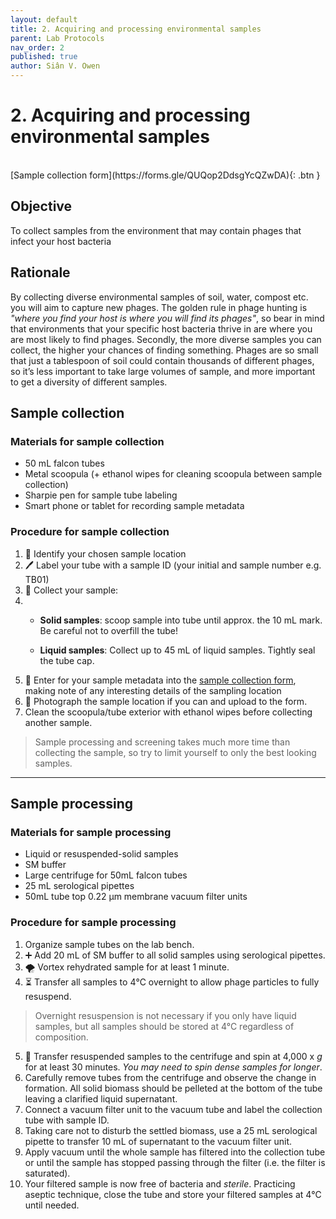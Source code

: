 ```yaml
---
layout: default
title: 2. Acquiring and processing environmental samples
parent: Lab Protocols
nav_order: 2
published: true
author: Siân V. Owen
---
```


# 2. Acquiring and processing environmental samples

<br>
[Sample collection form](https://forms.gle/QUQop2DdsgYcQZwDA){: .btn }

## Objective
To collect samples from the environment that may contain phages that infect your host bacteria

## Rationale
By collecting diverse environmental samples of soil, water, compost etc. you will aim to capture new phages. The golden rule in phage hunting is *"where you find your host is where you will find its phages"*, so bear in mind that environments that your specific host bacteria thrive in are where you are most likely to find phages. Secondly, the more diverse samples you can collect, the higher your chances of finding something. Phages are so small that just a tablespoon of soil could contain thousands of different phages, so it’s less important to take large volumes of sample, and more important to get a diversity of different samples.

## Sample collection

### Materials for sample collection
- 50 mL falcon tubes
- Metal scoopula (+ ethanol wipes for cleaning scoopula between sample collection)
- Sharpie pen for sample tube labeling
- Smart phone or tablet for recording sample metadata

### Procedure for sample collection
1. 👀 Identify your chosen sample location
2. 🖊️ Label your tube with a sample ID (your initial and sample number e.g. TB01)
3. 🥄 Collect your sample:
4.  + **Solid samples**: scoop sample into tube until approx. the 10 mL mark. Be careful not to overfill the tube!

    + **Liquid samples**: Collect up to 45 mL of liquid samples. Tightly seal the tube cap.
5. 📲 Enter for your sample metadata into the [sample collection form](#), making note of any interesting details of the sampling location
6. 📸 Photograph the sample location if you can and upload to the form.
7. Clean the scoopula/tube exterior with ethanol wipes before collecting another sample.

> Sample processing and screening takes much more time than collecting the sample, so try to limit yourself to only the best looking samples.

---

## Sample processing 
### Materials for sample processing
- Liquid or resuspended-solid samples
- SM buffer
- Large centrifuge for 50mL falcon tubes
- 25 mL serological pipettes
- 50mL tube top 0.22 μm membrane vacuum filter units

### Procedure for sample processing
1. Organize sample tubes on the lab bench.
2. ➕ Add 20 mL of SM buffer to all solid samples using serological pipettes.
3. 🌪 Vortex rehydrated sample for at least 1 minute.
4. ⏳ Transfer all samples to 4℃ overnight to allow phage particles to fully resuspend.
> Overnight resuspension is not necessary if you only have liquid samples, but all samples should be stored at 4°C regardless of composition.

5. 💫 Transfer resuspended samples to the centrifuge and spin at 4,000 x _g_ for at least 30 minutes. *You may need to spin dense samples for longer*.
6. Carefully remove tubes from the centrifuge and observe the change in formation. All solid biomass should be pelleted at the bottom of the tube leaving a clarified liquid supernatant.
7. Connect a vacuum filter unit to the vacuum tube and label the collection tube with sample ID.
8. Taking care not to disturb the settled biomass, use a 25 mL serological pipette to transfer 10 mL of supernatant to the vacuum filter unit.
9. Apply vacuum until the whole sample has filtered into the collection tube or until the sample has stopped passing through the filter (i.e. the filter is saturated).
10. Your filtered sample is now free of bacteria and *sterile*. Practicing aseptic technique, close the tube and store your filtered samples at 4℃ until needed.
